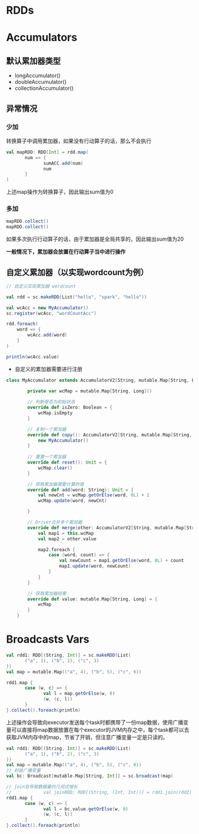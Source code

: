 # RDDs





# Accumulators

## 默认累加器类型

* longAccumulator()
* doubleAccumulator()
* collectionAccumulator()

## 异常情况

### 少加

转换算子中调用累加器，如果没有行动算子的话，那么不会执行

```scala
val mapRDD: RDD[Int] = rdd.map(
       num => {
              sumACC.add(num)
              num
       }
)
```

上述map操作为转换算子，因此输出sum值为0

### 多加

```scala
mapRDD.collect()
mapRDD.collect()
```

如果多次执行行动算子的话，由于累加器是全局共享的，因此输出sum值为20

**一般情况下，累加器会放置在行动算子当中进行操作**

## 自定义累加器（以实现wordcount为例）

```scala
// 自定义实现累加器 wordcount

val rdd = sc.makeRDD(List("hello", "spark", "hello"))

val wcAcc = new MyAccumulator()
sc.register(wcAcc, "wordCountAcc")

rdd.foreach(
    word => {
        wcAcc.add(word)
    }
)

println(wcAcc.value)
```

* 自定义的累加器需要进行注册

```scala
class MyAccumulator extends AccumulatorV2[String, mutable.Map[String, Long]] {

		private var wcMap = mutable.Map[String, Long]()
		
		// 判断是否为初始状态
		override def isZero: Boolean = {
			wcMap.isEmpty
		}

		// 复制一个累加器
		override def copy(): AccumulatorV2[String, mutable.Map[String, Long]] = {
			new MyAccumulator()
		}
		
		// 重置一个累加器
		override def reset(): Unit = {
			wcMap.clear()
		}

		// 获取累加器需要计算的值
		override def add(word: String): Unit = {
			val newCnt = wcMap.getOrElse(word, 0L) + 1
			wcMap.update(word, newCnt)

		}

		// Driver合并多个累加器
		override def merge(other: AccumulatorV2[String, mutable.Map[String, Long]]): Unit = {
			val map1 = this.wcMap
			val map2 = other.value

			map2.foreach {
				case (word, count) => {
					val newCount = map1.getOrElse(word, 0L) + count
					map1.update(word, newCount)
				}
			}
		}

		// 获取累加器结果
		override def value: mutable.Map[String, Long] = {
			wcMap
		}
	}
```

# Broadcasts Vars

```scala
val rdd1: RDD[(String, Int)] = sc.makeRDD(List(
       ("a", 1), ("b", 2), ("c", 3)
))
val map = mutable.Map(("a", 4), ("b", 5), ("c", 6))

rdd1.map {
       case (w, c) => {
              val l = map.getOrElse(w, 0)
              (w, (c, l))
       }
}.collect().foreach(println)
```

上述操作会导致向executor发送每个task时都携带了一份map数据，使用广播变量可以直接将map数据放置在每个executor的JVM内存之中，每个task都可以去获取JVM内存中的map，节省了开销，但注意广播变量一定是只读的。

```scala
val rdd1: RDD[(String, Int)] = sc.makeRDD(List(
       ("a", 1), ("b", 2), ("c", 3)
))
val map = mutable.Map(("a", 4), ("b", 5), ("c", 6))
// 封装广播变量
val bc: Broadcast[mutable.Map[String, Int]] = sc.broadcast(map)

// join会导致数据量的几何式增长
//            val joinRDD: RDD[(String, (Int, Int))] = rdd1.join(rdd2)
rdd1.map {
       case (w, c) => {
              val l = bc.value.getOrElse(w, 0)
              (w, (c, l))
       }
}.collect().foreach(println)
```
